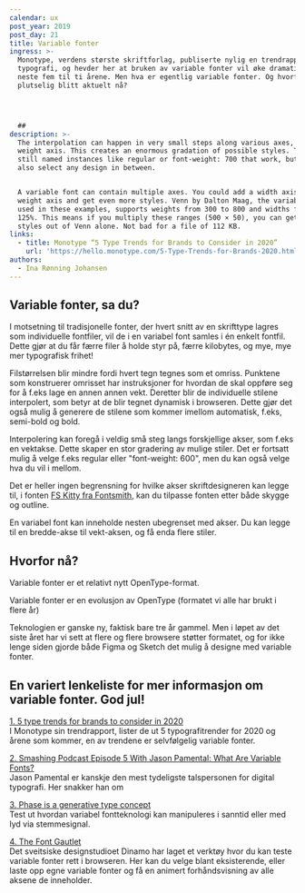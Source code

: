 ```yaml
---
calendar: ux
post_year: 2019
post_day: 21
title: Variable fonter
ingress: >-
  Monotype, verdens største skriftforlag, publiserte nylig en trendrapport om
  typografi, og hevder her at bruken av variable fonter vil øke dramatisk de
  neste fem til ti årene. Men hva er egentlig variable fonter. Og hvorfor er det
  plutselig blitt aktuelt nå?




  ##
description: >-
  The interpolation can happen in very small steps along various axes, like on a
  weight axis. This creates an enormous gradation of possible styles. There are
  still named instances like regular or font-weight: 700 that work, but you can
  also select any design in between.


  A variable font can contain multiple axes. You could add a width axis to your
  weight axis and get even more styles. Venn by Dalton Maag, the variable font
  used in these examples, supports weights from 300 to 800 and widths from 75 to
  125%. This means if you multiply these ranges (500 × 50), you can get 25,000
  styles out of Venn alone. Not bad for a file of 112 KB.
links:
  - title: Monotype “5 Type Trends for Brands to Consider in 2020”
    url: 'https://hello.monotype.com/5-Type-Trends-for-Brands-2020.html'
authors:
  - Ina Rønning Johansen
---
```

## Variable fonter, sa du?

I motsetning til tradisjonelle fonter, der hvert snitt av en skrifttype lagres som individuelle fontfiler, vil de i en variabel font samles i én enkelt fontfil. Dette gjør at du får færre filer å holde styr på, færre kilobytes, og mye, mye mer typografisk frihet!

Filstørrelsen blir mindre fordi hvert tegn tegnes som et omriss. Punktene som konstruerer omrisset har instruksjoner for hvordan de skal oppføre seg for å f.eks lage en annen annen vekt. Deretter blir de individuelle stilene interpolert, som betyr at de blir tegnet dynamisk i browseren. Dette gjør det også mulig å generere de stilene som kommer imellom automatisk, f.eks, semi-bold og bold.

Interpolering kan foregå i veldig små steg langs forskjellige akser, som f.eks en vektakse. Dette skaper en stor gradering av mulige stiler. Det er fortsatt mulig å velge f.eks regular eller "font-weight: 600", men du kan også velge hva du vil i mellom. 

Det er heller ingen begrensning for hvilke akser skriftdesigneren kan legge til, i fonten [FS Kitty fra Fontsmith,](https://www.variable-fonts.com/fonts/fs-kitty) kan du tilpasse fonten etter både skygge og outline. 

En variabel font kan inneholde nesten ubegrenset med akser. Du kan legge til en bredde-akse til vekt-aksen, og få enda flere stiler. 



## Hvorfor nå?

Variable fonter er et relativt nytt OpenType-format.

Variable fonter er en evolusjon av OpenType (formatet vi alle har brukt i flere år) 

Teknologien er ganske ny, faktisk bare tre år gammel. Men i løpet av det siste året har vi sett at flere og flere browsere støtter formatet, og for ikke lenge siden gjorde både Figma og Sketch det mulig å designe med variable fonter.



## En variert lenkeliste for mer informasjon om variable fonter. God jul! 

[1. 5 type trends for brands to consider in 2020](https://hello.monotype.com/5-Type-Trends-for-Brands-2020.html)\
I Monotype sin trendrapport, lister de ut 5 typografitrender for 2020 og årene som kommer, en av trendene er selvfølgelig variable fonter.

[2. Smashing Podcast Episode 5 With Jason Pamental: What Are Variable Fonts?](https://share.transistor.fm/s/a800792e)\
Jason Pamental er kanskje den mest tydeligste talspersonen for digital typografi. Her snakker han om 

[3. Phase is a generative type concept](https://www.eliashanzer.com/phase/)\
Test ut hvordan variabel fontteknologi kan manipuleres i sanntid eller med lyd via stemmesignal.

[4. The Font Gautlet](https://dinamodarkroom.com/gauntlet/)\
Det sveitsiske designstudioet Dinamo har laget et verktøy hvor du kan teste variable fonter rett i browseren. Her kan du velge blant eksisterende, eller laste opp egne variable fonter og få en animert forhåndsvisning av alle aksene de inneholder.
